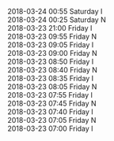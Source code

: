 2018-03-24 00:55 Saturday  I  
2018-03-24 00:25 Saturday  N  
2018-03-23 21:00 Friday  I  
2018-03-23 09:55 Friday  N  
2018-03-23 09:05 Friday  I  
2018-03-23 09:00 Friday  N  
2018-03-23 08:50 Friday  I  
2018-03-23 08:40 Friday  N  
2018-03-23 08:35 Friday  I  
2018-03-23 08:05 Friday  N  
2018-03-23 07:55 Friday  I  
2018-03-23 07:45 Friday  N  
2018-03-23 07:40 Friday  I  
2018-03-23 07:05 Friday  N  
2018-03-23 07:00 Friday  I  
